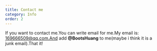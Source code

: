 ```yaml
---
title: Contact me
category: Info
order: 2
---
```


If you want to contact me.You can write email for me.My email is: 169666509@qq.com.And add **@BootsHuang** to me(maybe i think it is a junk email).That it!

